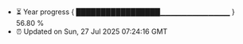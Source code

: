 - ⏳ Year progress { █████████████████▁▁▁▁▁▁▁▁▁▁▁▁▁ } 56.80 %
- ⏰ Updated on Sun, 27 Jul 2025 07:24:16 GMT

